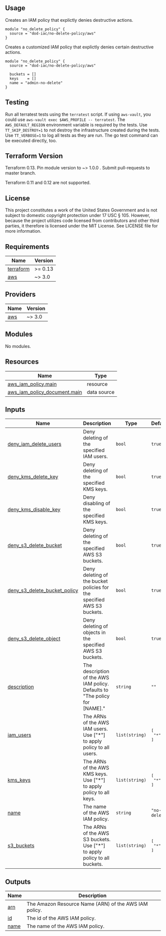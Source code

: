 <!-- BEGINNING OF PRE-COMMIT-TERRAFORM DOCS HOOK -->
## Usage

Creates an IAM policy that explictly denies destructive actions.

```hcl
module "no_delete_policy" {
  source = "dod-iac/no-delete-policy/aws"
}
```

Creates a customized IAM policy that explictly denies certain destructive actions.

```hcl
module "no_delete_policy" {
  source = "dod-iac/no-delete-policy/aws"

  buckets = []
  keys    = []
  name = "admin-no-delete"
}

```

## Testing

Run all terratest tests using the `terratest` script.  If using `aws-vault`, you could use `aws-vault exec $AWS_PROFILE -- terratest`.  The `AWS_DEFAULT_REGION` environment variable is required by the tests.  Use `TT_SKIP_DESTROY=1` to not destroy the infrastructure created during the tests.  Use `TT_VERBOSE=1` to log all tests as they are run.  The go test command can be executed directly, too.

## Terraform Version

Terraform 0.13. Pin module version to ~> 1.0.0 . Submit pull-requests to master branch.

Terraform 0.11 and 0.12 are not supported.

## License

This project constitutes a work of the United States Government and is not subject to domestic copyright protection under 17 USC § 105.  However, because the project utilizes code licensed from contributors and other third parties, it therefore is licensed under the MIT License.  See LICENSE file for more information.

## Requirements

| Name | Version |
|------|---------|
| <a name="requirement_terraform"></a> [terraform](#requirement\_terraform) | >= 0.13 |
| <a name="requirement_aws"></a> [aws](#requirement\_aws) | ~> 3.0 |

## Providers

| Name | Version |
|------|---------|
| <a name="provider_aws"></a> [aws](#provider\_aws) | ~> 3.0 |

## Modules

No modules.

## Resources

| Name | Type |
|------|------|
| [aws_iam_policy.main](https://registry.terraform.io/providers/hashicorp/aws/latest/docs/resources/iam_policy) | resource |
| [aws_iam_policy_document.main](https://registry.terraform.io/providers/hashicorp/aws/latest/docs/data-sources/iam_policy_document) | data source |

## Inputs

| Name | Description | Type | Default | Required |
|------|-------------|------|---------|:--------:|
| <a name="input_deny_iam_delete_users"></a> [deny\_iam\_delete\_users](#input\_deny\_iam\_delete\_users) | Deny deleting of the specified IAM users. | `bool` | `true` | no |
| <a name="input_deny_kms_delete_key"></a> [deny\_kms\_delete\_key](#input\_deny\_kms\_delete\_key) | Deny deleting of the specified KMS keys. | `bool` | `true` | no |
| <a name="input_deny_kms_disable_key"></a> [deny\_kms\_disable\_key](#input\_deny\_kms\_disable\_key) | Deny disabling of the specified KMS keys. | `bool` | `true` | no |
| <a name="input_deny_s3_delete_bucket"></a> [deny\_s3\_delete\_bucket](#input\_deny\_s3\_delete\_bucket) | Deny deleting of the specified AWS S3 buckets. | `bool` | `true` | no |
| <a name="input_deny_s3_delete_bucket_policy"></a> [deny\_s3\_delete\_bucket\_policy](#input\_deny\_s3\_delete\_bucket\_policy) | Deny deleting of the bucket policies for the specified AWS S3 buckets. | `bool` | `true` | no |
| <a name="input_deny_s3_delete_object"></a> [deny\_s3\_delete\_object](#input\_deny\_s3\_delete\_object) | Deny deleting of objects in the specified AWS S3 buckets. | `bool` | `true` | no |
| <a name="input_description"></a> [description](#input\_description) | The description of the AWS IAM policy.  Defaults to "The policy for [NAME]." | `string` | `""` | no |
| <a name="input_iam_users"></a> [iam\_users](#input\_iam\_users) | The ARNs of the AWS IAM users.  Use ["*"] to apply policy to all users. | `list(string)` | <pre>[<br>  "*"<br>]</pre> | no |
| <a name="input_kms_keys"></a> [kms\_keys](#input\_kms\_keys) | The ARNs of the AWS KMS keys.  Use ["*"] to apply policy to all keys. | `list(string)` | <pre>[<br>  "*"<br>]</pre> | no |
| <a name="input_name"></a> [name](#input\_name) | The name of the AWS IAM policy. | `string` | `"no-delete"` | no |
| <a name="input_s3_buckets"></a> [s3\_buckets](#input\_s3\_buckets) | The ARNs of the AWS S3 buckets.  Use ["*"] to apply policy to all buckets. | `list(string)` | <pre>[<br>  "*"<br>]</pre> | no |

## Outputs

| Name | Description |
|------|-------------|
| <a name="output_arn"></a> [arn](#output\_arn) | The Amazon Resource Name (ARN) of the AWS IAM policy. |
| <a name="output_id"></a> [id](#output\_id) | The id of the AWS IAM policy. |
| <a name="output_name"></a> [name](#output\_name) | The name of the AWS IAM policy. |
<!-- END OF PRE-COMMIT-TERRAFORM DOCS HOOK -->
